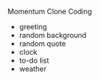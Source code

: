 Momentum Clone Coding

- greeting
- random background
- random quote
- clock
- to-do list
- weather
